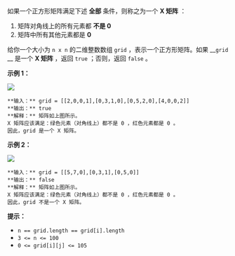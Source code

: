 如果一个正方形矩阵满足下述 **全部** 条件，则称之为一个 **X 矩阵** ：

  1. 矩阵对角线上的所有元素都 **不是 0**
  2. 矩阵中所有其他元素都是 **0**

给你一个大小为 `n x n` 的二维整数数组 `grid` ，表示一个正方形矩阵。如果 __`grid` __ 是一个 **X 矩阵** ，返回
`true` ；否则，返回 `false` 。



**示例 1：**

![](https://assets.leetcode.com/uploads/2022/05/03/ex1.jpg)

    
    
    **输入：** grid = [[2,0,0,1],[0,3,1,0],[0,5,2,0],[4,0,0,2]]
    **输出：** true
    **解释：** 矩阵如上图所示。
    X 矩阵应该满足：绿色元素（对角线上）都不是 0 ，红色元素都是 0 。
    因此，grid 是一个 X 矩阵。
    

**示例 2：**

![](https://assets.leetcode.com/uploads/2022/05/03/ex2.jpg)

    
    
    **输入：** grid = [[5,7,0],[0,3,1],[0,5,0]]
    **输出：** false
    **解释：** 矩阵如上图所示。
    X 矩阵应该满足：绿色元素（对角线上）都不是 0 ，红色元素都是 0 。
    因此，grid 不是一个 X 矩阵。
    



**提示：**

  * `n == grid.length == grid[i].length`
  * `3 <= n <= 100`
  * `0 <= grid[i][j] <= 105`

